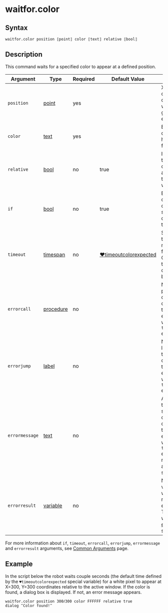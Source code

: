 # waitfor.color

## Syntax

```G1ANT
waitfor.color position ⟦point⟧ color ⟦text⟧ relative ⟦bool⟧
```

## Description

This command waits for a specified color to appear at a defined position.

| Argument | Type | Required | Default Value | Description |
| -------- | ---- | -------- | ------------- | ----------- |
|`position`| [point](G1ANT.Language/G1ANT.Language/Structures/PointStructure.md) | yes |  |XY coordinates of a pixel where a given color is expected|
|`color`| [text](G1ANT.Language/G1ANT.Language/Structures/TextStructure.md) | yes |  | Expected color value in hex RRGGBB format |
|`relative`| [bool](G1ANT.Language/G1ANT.Language/Structures/BooleanStructure.md) | no | true | If set to `true`, the coordinates are relative to the active window |
| `if`           | [bool](G1ANT.Language/G1ANT.Language/Structures/BooleanStructure.md) | no       | true                                                        | Executes the command only if a specified condition is true   |
| `timeout`      | [timespan](G1ANT.Language/G1ANT.Language/Structures/TimeSpanStructure.md) | no       | [♥timeoutcolorexpected](G1ANT.Language/G1ANT.Addon.Core/Variables/TimeoutColorExpectedVariable.md) | Specifies time in milliseconds for G1ANT.Robot to wait for the command to be executed |
| `errorcall`    | [procedure](G1ANT.Language/G1ANT.Language/Structures/ProcedureStructure.md) | no       |                                                             | Name of a procedure to call when the command throws an exception or when a given `timeout` expires |
| `errorjump`    | [label](G1ANT.Language/G1ANT.Language/Structures/LabelStructure.md) | no       |                                                             | Name of the label to jump to when the command throws an exception or when a given `timeout` expires |
| `errormessage` | [text](G1ANT.Language/G1ANT.Language/Structures/TextStructure.md) | no       |                                                             | A message that will be shown in case the command throws an exception or when a given `timeout` expires, and no `errorjump` argument is specified |
| `errorresult`  | [variable](G1ANT.Language/G1ANT.Language/Structures/VariableStructure.md) | no       |                                                             | Name of a variable that will store the returned exception. The variable will be of [error](G1ANT.Language/G1ANT.Language/Structures/ErrorStructure.md) structure  |

For more information about `if`, `timeout`, `errorcall`, `errorjump`, `errormessage` and `errorresult` arguments, see [Common Arguments](G1ANT.Manual/appendices/common-arguments.md) page.

## Example

In the script below the robot waits couple seconds (the default time defined by the `♥timeoutcolorexpected` special variable) for a white pixel to appear at X=300, Y=300 coordinates relative to the active window. If the color is found, a dialog box is displayed. If not, an error message appears.

```G1ANT
waitfor.color position 300⫽300 color FFFFFF relative true
dialog ‴Color found!‴
```

